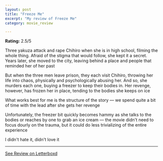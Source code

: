 ```yaml
---
layout: post
title: "Freeze Me"
excerpt: "My review of Freeze Me"
category: movie_review

---
```


**Rating:** 2.5/5

Three yakuza attack and rape Chihiro when she is in high school, filming the whole thing. Afraid of the stigma that would follow, she kept it a secret. Years later, she moved to the city, leaving behind a place and people that reminded her of her past

But when the three men leave prison, they each visit Chihiro, throwing her life into chaos, physically and psychologically abusing her. And so, she murders each one, buying a freezer to keep their bodies in. Her revenge, however, has frozen her in place, tending to the bodies she keeps on ice

What works best for me is the structure of the story — we spend quite a bit of time with the lead after she gets her revenge

Unfortunately, the freezer bit quickly becomes hammy as she talks to the bodies or reaches by one to grab an ice cream — the movie didn't need to focus dourly on the trauma, but it could do less trivializing of the entire experience

I didn't hate it, didn't love it

<hr>

[See Review on Letterboxd](https://boxd.it/4DnbPD)
